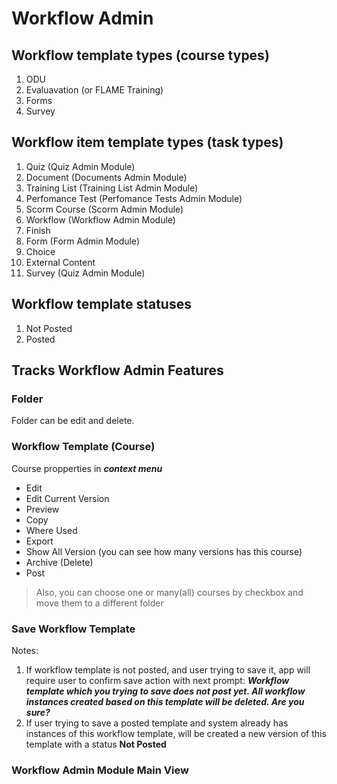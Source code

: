 # Workflow Admin

## Workflow template types (course types)

1. ODU
1. Evaluavation (or FLAME Training)
1. Forms
1. Survey

## Workflow item template types (task types)

1. Quiz (Quiz Admin Module)
1. Document (Documents Admin Module)
1. Training List (Training List Admin Module)
1. Perfomance Test (Perfomance Tests Admin Module)
1. Scorm Course (Scorm Admin Module)
1. Workflow (Workflow Admin Module)
1. Finish
1. Form (Form Admin Module)
1. Choice
1. External Content
1. Survey (Quiz Admin Module)

## Workflow template statuses

1. Not Posted
1. Posted

## Tracks Workflow Admin Features

### Folder 
Folder can be edit and delete.

### Workflow Template (Course)
Course propperties in ***context menu***
- Edit 
- Edit Current Version
- Preview
- Copy
- Where Used
- Export
- Show All Version (you can see how many versions has this course)
- Archive (Delete)
- Post 

> Also, you can choose one or many(all) courses by checkbox and move them to a different folder


### Save Workflow Template

Notes:
1. If workflow template is not posted, and user trying to save it, app will require user to confirm save action with next prompt: ***Workflow template which you trying to save does not post yet.  All workflow instances created based on this template will be deleted. Are you sure?***
1. If user trying to save a posted template and system already has instances of this workflow template, will be created a new version of this template with a status **Not Posted**

### Workflow Admin Module Main View



